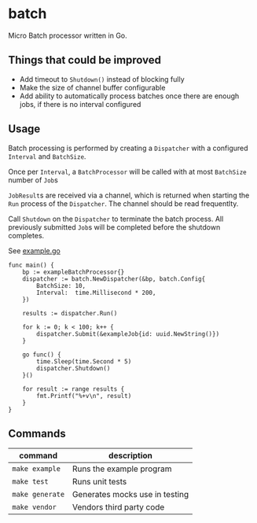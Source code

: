 # batch
Micro Batch processor written in Go.

## Things that could be improved

- Add timeout to `Shutdown()` instead of blocking fully 
- Make the size of channel buffer configurable
- Add ability to automatically process batches once there are enough jobs, if there is no 
interval configured

## Usage

Batch processing is performed by creating a `Dispatcher` with a configured `Interval` and `BatchSize`.

Once per `Interval`, a `BatchProcessor` will be called with at most `BatchSize` number of `Job`s

`JobResult`s are received via a channel, which is returned when starting the `Run` process of the `Dispatcher`. The channel should be read frequentlty.

Call `Shutdown` on the `Dispatcher` to terminate
the batch process. All previously submitted `Job`s
will be completed before the shutdown completes.

See [example.go](example.go)

```golang
func main() {
	bp := exampleBatchProcessor{}
	dispatcher := batch.NewDispatcher(&bp, batch.Config{
		BatchSize: 10,
		Interval:  time.Millisecond * 200,
	})

	results := dispatcher.Run()

	for k := 0; k < 100; k++ {
		dispatcher.Submit(&exampleJob{id: uuid.NewString()})
	}

	go func() {
		time.Sleep(time.Second * 5)
		dispatcher.Shutdown()
	}()

	for result := range results {
		fmt.Printf("%+v\n", result)
	}
}
```

## Commands

| command | description |
| - | - |
| `make example`     | Runs the example program |
| `make test`        | Runs unit tests |
| `make generate`    | Generates mocks use in testing |
| `make vendor`      | Vendors third party code |

